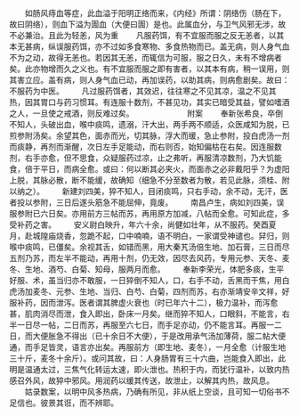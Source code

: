 <!-- { "loadSidebar": true } -->
　　如肠风痔血等症，此血溢于阳明正络而来，《内经》所谓：阴络伤（肠在下，故曰阴络），则血下溢为圊血（大便曰圊）是也。此属血分，与卫气风邪无涉，故不必兼治。且此为轻恙，风为重
　　凡服药饵，有不宜服而服之反无恙者，以其本无甚病，纵误服药饵，亦不过如多食寒物、多食热物而已。盖无病，则人身气血不为之动，故得无恙也。若因其无恙，而辄信为可服，服之日久，未有不增病者矣。此亦物增而久之义也。有不宜服而服之即有害者，以其本有病，稍一误用，则其害立应。盖有病，则人身气血已动，再加误药，以助其病，则病愈剧矣。故曰：不服药为中医。
　　凡过服药饵者，其效迟，往往寒之不见其凉，温之不见其热，因其胃口与药习惯耳。有连服十数剂，不甚见功，其实已暗受其益，譬如嗜酒之人，一旦使之戒酒，则反难过矣。
　　
　　
　　附案
　　奉新张希良，卒倒不知人，头破出血，喉中痰鸣，遗溺，汗大出，两手两不顺适，众医咸知为脱，已煎参附汤矣。余望其色，面赤而光，切其脉，浮大而缓，急止参附，投白虎汤一剂而痰静，再剂而渐醒，次日左手足能动，而右则否，始知偏枯在右矣。因连服数剂，右手亦愈，但不思食，众疑服药过凉，止之弗听，再服清凉数剂，乃大饥能食，倍于平日，而病全愈。或曰：何以断其必夹火，而面赤之必非戴阳乎？为虚阳上脱，其脉必散，断不能缓，故确知（细急不分至数者为散，若见此脉，须桂、附以纳之）。
　　新建刘四美，猝不知人，目闭痰鸣，只右手动，余不动，无汗，医者投以参附，三日后遂头筋急不能屈伸，竟废。
　　南昌卢生，病如刘四美，误服参附已六日矣。亦用前方三帖而苏，再用原方加减，八帖而全愈。可知此症，多受补药之害。
　　安义尉白映升，年六十余，尚健如壮年，从不服药。癸酉夏月，赴城隍庙烧香，忽跪不起，口中喃喃，语不明白，一家谓受神谴也。舁归，则喉中痰鸣，已僵矣。余视其舌，如错而黑，用大秦艽汤倍生地、加石膏，三日而尽五剂乃苏，而左半不能动，再用十剂，仍无效，因尽去风药，专用元参、天冬、麦冬、生地、酒芍、白菊、知母，服两月而愈。
　　奉新李荣光，体肥多痰，生平好服、术，虽当归亦不敢服，一日猝倒不知人，口，右手不动，舌黑而干焦，用白虎汤加麦冬、元参、生地、当归、白芍、白菊，四剂而苏，右亦渐靖安辛文祥，好服补药，因而泄泻。医者谓其脾虚火衰也（时已年六十二），极力温补，而泻愈甚，肌肉消尽而泄，食入即出，卧床一月矣。继而猝不知人，口眼斜，不能言，右半一日尽一帖，二日而苏，再服至六七日，而手足亦动，仍不能言耳。再服一二日，而大便胀急不得出（已十余日不大便），于是改用承气汤加薄荷，服二帖大便通，而手足皆灵，语言亦出矣。再服前方（即生地、麦冬），一月全愈（计服生地三十斤，麦冬十余斤）。或问其故，曰：人身肠胃有三十六曲，岂能食入即出，此明是温通太过，三焦气化转运太速，即火泄也。热积于内，而犹行温补，以致内热感召外风，故猝中邪风。用润药以缓其传送，故泄止，以解其内热，故风息。
　　姑录数案，以明中风多热病，乃确有所见，非从纸上空谈，且可知一切俗书不足信也。彼景其诳，而不辨耶。
　　

